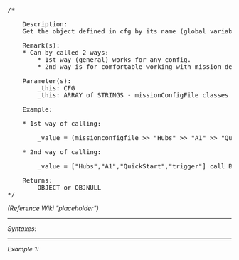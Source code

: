 <pre>/*

	Description:
	Get the object defined in cfg by its name (global variable).

	Remark(s):
	* Can by called 2 ways:
		* 1st way (general) works for any config.
		* 2nd way is for comfortable working with mission description.ext.

	Parameter(s):
		_this: CFG
		_this: ARRAY of STRINGS - missionConfigFile classes and an attribute.

	Example:

	* 1st way of calling:

		_value = (missionconfigfile >> "Hubs" >> "A1" >> "QuickStart" >> "trigger") call BIS_fnc_getCfgDataObject;

	* 2nd way of calling:

		_value = ["Hubs","A1","QuickStart","trigger"] call BIS_fnc_getCfgDataObject;

	Returns:
		OBJECT or OBJNULL
*/</pre>

*(Reference Wiki "placeholder")*


---
*Syntaxes:*

<!-- [] call `BIS_fnc_getCfgDataObject` -->

---
*Example 1:*

<!-- 
```sqf
[] call BIS_fnc_getCfgDataObject;
``` -->
